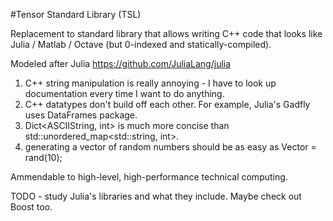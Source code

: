#Tensor Standard Library (TSL)



Replacement to standard library that allows writing C++ code that looks like Julia / Matlab / Octave (but 0-indexed and statically-compiled).

Modeled after Julia
https://github.com/JuliaLang/julia

1) C++ string manipulation is really annoying - I have to look up documentation every time I want to do anything.
2) C++ datatypes don't build off each other. For example, Julia's Gadfly uses DataFrames package. 
3) Dict<ASCIIString, int> is much more concise than std::unordered_map<std::string, int>. 
4) generating a vector of random numbers should be as easy as Vector<float> = rand(10);

Ammendable to high-level, high-performance technical computing.

TODO - study Julia's libraries and what they include.
Maybe check out Boost too.